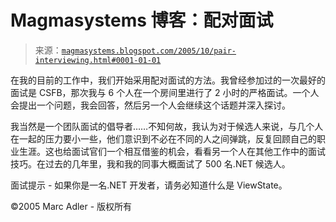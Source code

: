 <!--yml

分类：未分类

日期：2024-05-18 05:24:02

-->

# Magmasystems 博客：配对面试

> 来源：[`magmasystems.blogspot.com/2005/10/pair-interviewing.html#0001-01-01`](http://magmasystems.blogspot.com/2005/10/pair-interviewing.html#0001-01-01)

在我的目前的工作中，我们开始采用配对面试的方法。我曾经参加过的一次最好的面试是 CSFB，那次我与 6 个人在一个房间里进行了 2 小时的严格面试。一个人会提出一个问题，我会回答，然后另一个人会继续这个话题并深入探讨。

我当然是一个团队面试的倡导者……不知何故，我认为对于候选人来说，与几个人在一起的压力要小一些，他们意识到不必在不同的人之间弹跳，反复回顾自己的职业生涯。这也给面试官们一个相互借鉴的机会，看看另一个人在其他工作中的面试技巧。在过去的几年里，我和我的同事大概面试了 500 名.NET 候选人。

面试提示 - 如果你是一名.NET 开发者，请务必知道什么是 ViewState。

©2005 Marc Adler - 版权所有
